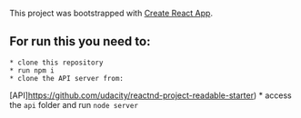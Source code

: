 This project was bootstrapped with [Create React App](https://github.com/facebook/create-react-app).

## For run this you need to:
    * clone this repository
    * run npm i
    * clone the API server from: 
[API]https://github.com/udacity/reactnd-project-readable-starter)
    * access the `api` folder and run `node server` 